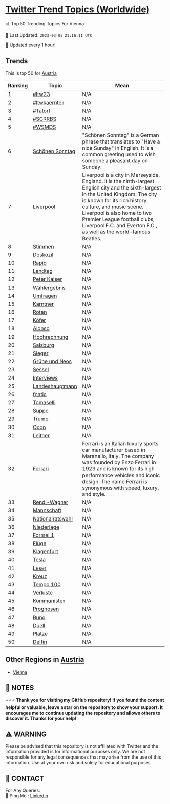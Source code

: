 [Twitter Trend Topics (Worldwide)](https://github.com/ErcinDedeoglu/Twitter-Trend-Topics)
==========


📊 Top 50 Trending Topics For Vienna

📆 Last Updated: `2023-03-05 21:16:11 UTC`

🔧 Updated every 1 hour!


## Trends

This is top 50 for [Austria](</Austria>)

| Ranking | Topic | Mean |
| ------- | ------------ | ------------ |
| 1 | [#ltw23](http://twitter.com/search?q=%23ltw23) | N/A |
| 2 | [#ltwkaernten](http://twitter.com/search?q=%23ltwkaernten) | N/A |
| 3 | [#Tatort](http://twitter.com/search?q=%23Tatort) | N/A |
| 4 | [#SCRRBS](http://twitter.com/search?q=%23SCRRBS) | N/A |
| 5 | [#WSMDS](http://twitter.com/search?q=%23WSMDS) | N/A |
| 6 | [Schönen Sonntag](http://twitter.com/search?q=Sch%c3%b6nen+Sonntag) | "Schönen Sonntag" is a German phrase that translates to "Have a nice Sunday" in English. It is a common greeting used to wish someone a pleasant day on Sunday. |
| 7 | [Liverpool](http://twitter.com/search?q=Liverpool) | Liverpool is a city in Merseyside, England. It is the ninth-largest English city and the sixth-largest in the United Kingdom. The city is known for its rich history, culture, and music scene. Liverpool is also home to two Premier League football clubs, Liverpool F.C. and Everton F.C., as well as the world-famous Beatles. |
| 8 | [Stimmen](http://twitter.com/search?q=Stimmen) | N/A |
| 9 | [Doskozil](http://twitter.com/search?q=Doskozil) | N/A |
| 10 | [Rapid](http://twitter.com/search?q=Rapid) | N/A |
| 11 | [Landtag](http://twitter.com/search?q=Landtag) | N/A |
| 12 | [Peter Kaiser](http://twitter.com/search?q=Peter+Kaiser) | N/A |
| 13 | [Wahlergebnis](http://twitter.com/search?q=Wahlergebnis) | N/A |
| 14 | [Umfragen](http://twitter.com/search?q=Umfragen) | N/A |
| 15 | [Kärntner](http://twitter.com/search?q=K%c3%a4rntner) | N/A |
| 16 | [Roten](http://twitter.com/search?q=Roten) | N/A |
| 17 | [Köfer](http://twitter.com/search?q=K%c3%b6fer) | N/A |
| 18 | [Alonso](http://twitter.com/search?q=Alonso) | N/A |
| 19 | [Hochrechnung](http://twitter.com/search?q=Hochrechnung) | N/A |
| 20 | [Salzburg](http://twitter.com/search?q=Salzburg) | N/A |
| 21 | [Sieger](http://twitter.com/search?q=Sieger) | N/A |
| 22 | [Grüne und Neos](http://twitter.com/search?q=Gr%c3%bcne+und+Neos) | N/A |
| 23 | [Sessel](http://twitter.com/search?q=Sessel) | N/A |
| 24 | [Interviews](http://twitter.com/search?q=Interviews) | N/A |
| 25 | [Landeshauptmann](http://twitter.com/search?q=Landeshauptmann) | N/A |
| 26 | [fnatic](http://twitter.com/search?q=fnatic) | N/A |
| 27 | [Tomaselli](http://twitter.com/search?q=Tomaselli) | N/A |
| 28 | [Suppe](http://twitter.com/search?q=Suppe) | N/A |
| 29 | [Trump](http://twitter.com/search?q=Trump) | N/A |
| 30 | [Ocon](http://twitter.com/search?q=Ocon) | N/A |
| 31 | [Leitner](http://twitter.com/search?q=Leitner) | N/A |
| 32 | [Ferrari](http://twitter.com/search?q=Ferrari) | Ferrari is an Italian luxury sports car manufacturer based in Maranello, Italy. The company was founded by Enzo Ferrari in 1929 and is known for its high performance vehicles and iconic design. The name Ferrari is synonymous with speed, luxury, and style. |
| 33 | [Rendi-Wagner](http://twitter.com/search?q=Rendi-Wagner) | N/A |
| 34 | [Mannschaft](http://twitter.com/search?q=Mannschaft) | N/A |
| 35 | [Nationalratswahl](http://twitter.com/search?q=Nationalratswahl) | N/A |
| 36 | [Niederlage](http://twitter.com/search?q=Niederlage) | N/A |
| 37 | [Formel 1](http://twitter.com/search?q=Formel+1) | N/A |
| 38 | [Flüge](http://twitter.com/search?q=Fl%c3%bcge) | N/A |
| 39 | [Klagenfurt](http://twitter.com/search?q=Klagenfurt) | N/A |
| 40 | [Tesla](http://twitter.com/search?q=Tesla) | N/A |
| 41 | [Leser](http://twitter.com/search?q=Leser) | N/A |
| 42 | [Kreuz](http://twitter.com/search?q=Kreuz) | N/A |
| 43 | [Tempo 100](http://twitter.com/search?q=Tempo+100) | N/A |
| 44 | [Verluste](http://twitter.com/search?q=Verluste) | N/A |
| 45 | [Kommunisten](http://twitter.com/search?q=Kommunisten) | N/A |
| 46 | [Prognosen](http://twitter.com/search?q=Prognosen) | N/A |
| 47 | [Bund](http://twitter.com/search?q=Bund) | N/A |
| 48 | [Duell](http://twitter.com/search?q=Duell) | N/A |
| 49 | [Plätze](http://twitter.com/search?q=Pl%c3%a4tze) | N/A |
| 50 | [Delfin](http://twitter.com/search?q=Delfin) | N/A |



## Other Regions in [Austria](</Austria>)

* [Vienna](</Austria/Vienna.md>)



## 📝 NOTES

⭐⭐⭐ **Thank you for visiting my GitHub repository! If you found the content helpful or valuable, leave a star on the repository to show your support. It encourages me to continue updating the repository and allows others to discover it. Thanks for your help!**


## ⚠️ WARNING

Please be advised that this repository is not affiliated with Twitter and the information provided is for informational purposes only. We are not responsible for any legal consequences that may arise from the use of this information. Use at your own risk and solely for educational purposes.


## 📨 CONTACT

 For Any Queries:  
            🏓 Ping Me : [LinkedIn](https://www.linkedin.com/in/ercindedeoglu/)
